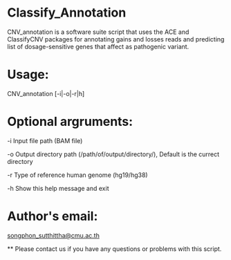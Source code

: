 # Classify_Annotation

  CNV_annotation is a software suite script that uses the ACE and ClassifyCNV packages
for annotating gains and losses reads and predicting list of dosage-sensitive genes
that affect as pathogenic variant.

# Usage: 

  CNV_annotation [-i|-o|-r|h]

# Optional argruments:

  -i       Input file path (BAM file)
  
  -o       Output directory path (/path/of/output/directory/), Default is the currect directory
  
  -r       Type of reference human genome (hg19/hg38)
  
  -h       Show this help message and exit
  
# Author's email:

  songphon_sutthittha@cmu.ac.th
  
** Please contact us if you have any questions or problems with this script.
